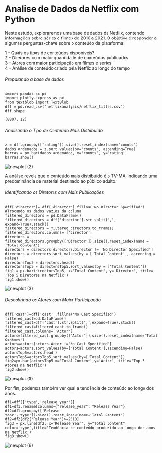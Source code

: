 # Analise de Dados da Netflix com Python

Neste estudo, exploraremos uma base de dados da Netflix, contendo informações sobre séries e filmes de 2010 a 2021. O objetivo é responder a algumas perguntas-chave sobre o conteúdo da plataforma:

1 - Quais os tipos de conteúdos disponíveis?   
2 - Diretores com maior quantidade de conteúdos publicados  
3 - Atores com maior participação em filmes e series  
4 - Análise de conteúdo criado pela Netflix ao longo do tempo  


<h6>Preparando a base de dados</h6>

```
import pandas as pd
import plotly.express as px
from textblob import TextBlob
dff = pd.read_csv('netflixanalysis/netflix_titles.csv')
dff.shape
```
``` (8807, 12) ```


<h6>Analisando o Tipo de Conteúdo Mais Distribuído</h6>

``` 
z = dff.groupby(['rating']).size().reset_index(name='counts')
dados_ordenados = z.sort_values(by='counts', ascending=True)
barras = px.bar(dados_ordenados, x='counts', y='rating')
barras.show()
```
![newplot (2)](https://github.com/user-attachments/assets/9198c2ad-e96f-4fc8-95f4-89e00eb70ff4)


A análise revela que o conteúdo mais distribuído é o TV-MA, indicando uma predominância de material destinado ao público adulto.

<h6>Identificando os Diretores com Mais Publicações</h6>

```
dff['director']= dff['director'].fillna('No Director Specified') #Trocando os dados vazios da coluna
filtered_directors = pd.DataFrame() 
filtered_directors = dff['director'].str.split(',', expand=True).stack()
filtered_directors = filtered_directors.to_frame()
filtered_directors.columns= ['Director']
directors = filtered_directors.groupby(['Director']).size().reset_index(name = 'Total Content')
directors = directors[directors.Director != 'No Director Specified']
directors = directors.sort_values(by = ['Total Content'], ascending = False)
directorsTop5 = directors.head()
directorsTop5 = directorsTop5.sort_values(by = ['Total Content'])
fig1 = px.bar(directorsTop5, x='Total Content', y='Director', title= 'Top 5 Diretores na Netflix')
fig1.show()
```
![newplot (3)](https://github.com/user-attachments/assets/15c54979-6b79-41e9-8c57-ca4d621d8ae5)

<h6>Descobrindo os Atores com Maior Participação</h6>

```
dff['cast']=dff['cast'].fillna('No Cast Specified')
filtered_cast=pd.DataFrame()
filtered_cast=dff['cast'].str.split(',',expand=True).stack()
filtered_cast=filtered_cast.to_frame()
filtered_cast.columns=['Actor']
actors=filtered_cast.groupby(['Actor']).size().reset_index(name='Total Content')
actors=actors[actors.Actor !='No Cast Specified']
actors=actors.sort_values(by=['Total Content'],ascending=False)
actorsTop5=actors.head()
actorsTop5=actorsTop5.sort_values(by=['Total Content'])
fig2=px.bar(actorsTop5,x='Total Content',y='Actor', title='Top 5 Atores na Netflix')
fig2.show()
```
![newplot (5)](https://github.com/user-attachments/assets/2ded33c8-f535-4d84-9bcd-8580838b1c7b)

Por fim, podemos também ver qual a tendência de conteúdo ao longo dos anos.

```
df1=dff[['type','release_year']]
df1=df1.rename(columns={"release_year": "Release Year"})
df2=df1.groupby(['Release Year','type']).size().reset_index(name='Total Content')
df2=df2[df2['Release Year']>=2010]
fig3 = px.line(df2, x="Release Year", y="Total Content", color='type',title='Tendência de conteúdo produzido ao longo dos anos na Netflix')
fig3.show()
```
![newplot (6)](https://github.com/user-attachments/assets/db1d1d48-1634-4285-a98c-14bbd666d482)

